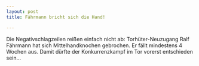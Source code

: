 ```yaml
---
layout: post
title: Fährmann bricht sich die Hand!

---
```


Die Negativschlagzeilen reißen einfach nicht ab: Torhüter-Neuzugang Ralf Fährmann hat sich Mittelhandknochen gebrochen. Er fällt mindestens 4 Wochen aus. Damit dürfte der Konkurrenzkampf im Tor vorerst entschieden sein...


